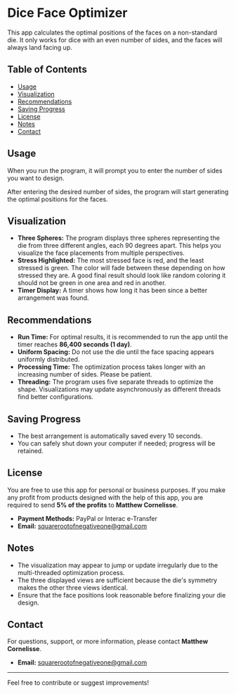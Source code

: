 # Dice Face Optimizer

This app calculates the optimal positions of the faces on a non-standard die. It only works for dice with an even number of sides, and the faces will always land facing up.

## Table of Contents

- [Usage](#usage)
- [Visualization](#visualization)
- [Recommendations](#recommendations)
- [Saving Progress](#saving-progress)
- [License](#license)
- [Notes](#notes)
- [Contact](#contact)

## Usage

When you run the program, it will prompt you to enter the number of sides you want to design.

After entering the desired number of sides, the program will start generating the optimal positions for the faces.

## Visualization

- **Three Spheres:** The program displays three spheres representing the die from three different angles, each 90 degrees apart. This helps you visualize the face placements from multiple perspectives.
- **Stress Highlighted:** The most stressed face is red, and the least stressed is green.  The color will fade between these depending on how stressed they are.  A good final result should look like random coloring it should not be green in one area and red in another.
- **Timer Display:** A timer shows how long it has been since a better arrangement was found.

## Recommendations

- **Run Time:** For optimal results, it is recommended to run the app until the timer reaches **86,400 seconds (1 day)**.
- **Uniform Spacing:** Do not use the die until the face spacing appears uniformly distributed.
- **Processing Time:** The optimization process takes longer with an increasing number of sides. Please be patient.
- **Threading:** The program uses five separate threads to optimize the shape. Visualizations may update asynchronously as different threads find better configurations.

## Saving Progress

- The best arrangement is automatically saved every 10 seconds.
- You can safely shut down your computer if needed; progress will be retained.

## License

You are free to use this app for personal or business purposes. If you make any profit from products designed with the help of this app, you are required to send **5% of the profits** to **Matthew Cornelisse**.

- **Payment Methods:** PayPal or Interac e-Transfer
- **Email:** [squarerootofnegativeone@gmail.com](mailto:squarerootofnegativeone@gmail.com)

## Notes

- The visualization may appear to jump or update irregularly due to the multi-threaded optimization process.
- The three displayed views are sufficient because the die's symmetry makes the other three views identical.
- Ensure that the face positions look reasonable before finalizing your die design.

## Contact

For questions, support, or more information, please contact **Matthew Cornelisse**.

- **Email:** [squarerootofnegativeone@gmail.com](mailto:squarerootofnegativeone@gmail.com)

---

Feel free to contribute or suggest improvements!
